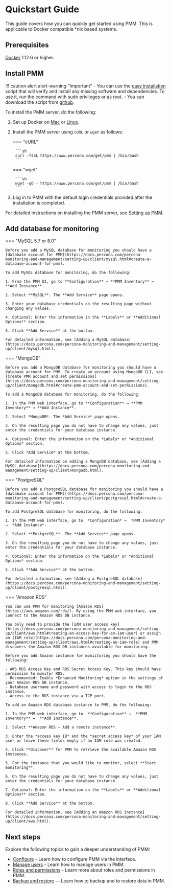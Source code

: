 # Quickstart Guide


This guide covers how you can quickly get started using PMM. This is applicable to Docker compatible *nix based systems.


## Prerequisites

[Docker](https://docs.docker.com/engine/install/) 1.12.6 or higher.


## Install PMM

!!! caution alert alert-warning "Important"
    - You can use the [easy installation](https://docs.percona.com/percona-monitoring-and-management/setting-up/server/easy-install.html) script that will verify and install any missing software and dependencies. To use it, run the command with sudo privileges or as root.
    - You can download the script from [github](https://github.com/percona/pmm/blob/main/get-pmm.sh).

To install the PMM server, do the following:

1. Set up Docker on [Mac](https://docs.docker.com/docker-for-mac/install) or [Linux](https://docs.docker.com/install/linux/docker-ce/ubuntu).

2. Install the PMM server using `cURL` or `wget` as follows:


    === "cURL"

        ```sh
        curl -fsSL https://www.percona.com/get/pmm | /bin/bash
        ```

    === "wget"

        ```sh
        wget -qO - https://www.percona.com/get/pmm | /bin/bash    
        ```

3. Log in to PMM with the default login credentials provided after the installation is completed.

For detailed instructions on installing the PMM server, see [Setting up PMM](https://docs.percona.com/percona-monitoring-and-management/setting-up/server/index.html).

## Add database for monitoring

=== "MySQL 5.7 or 8.0"

    Before you add a MySQL database for monitoring you should have a [database account for PMM](https://docs.percona.com/percona-monitoring-and-management/setting-up/client/mysql.html#create-a-database-account-for-pmm).

    To add MySQL database for monitoring, do the following:

    1. From the PMM UI, go to **Configuration** → **PMM Inventory** → **Add Instance**.

    2. Select **MySQL**. The **Add Service** page opens.

    3. Enter your database credentials on the resulting page without changing any values.

    4. Optional: Enter the information in the **Labels** or **Additional Options** section. 

    5. Click **Add Service** at the bottom.

    For detailed information, see [Adding a MySQL database](https://docs.percona.com/percona-monitoring-and-management/setting-up/client/mysql.html).

=== "MongoDB"

    Before you add a MongoDB database for monitoring you should have a database account for PMM. To create an account using MongoDB CLI, see [Create PMM account and set permissions](https://docs.percona.com/percona-monitoring-and-management/setting-up/client/mongodb.html#create-pmm-account-and-set-permissions).

    To add a MongoDB database for monitoring, do the following:

    1. In the PMM web interface, go to **Configuration** → **PMM Inventory** → **Add Instance**.

    2. Select *MongoDB*. The *Add Service* page opens.

    3. On the resulting page you do not have to change any values, just enter the credentials for your database instance.

    4. Optional: Enter the information on the *Labels* or *Additional Options* section. 

    5. Click *Add Service* at the bottom.

    For detailed information on adding a MongoDB database, see [Adding a MySQL database](https://docs.percona.com/percona-monitoring-and-management/setting-up/client/mongodb.html).

=== "PostgreSQL"

    Before you add a PostgreSQL database for monitoring you should have a [database account for PMM]((https://docs.percona.com/percona-monitoring-and-management/setting-up/client/postgresql.html#create-a-database-account-for-pmm).
    
    To add PostgreSQL database for monitoring, do the following:

    1. In the PMM web interface, go to  *Configuration* →  *PMM Inventory* →  *Add Instance*.

    2. Select **PostgreSQL**. The **Add Service** page opens.

    3. On the resulting page you do not have to change any values, just enter the credentials for your database instance.

    4. Optional: Enter the information on the *Labels* or *Additional Options* section. 

    5. Click **Add Service** at the bottom.

    For detailed information, see [Adding a PostgreSQL database](https://docs.percona.com/percona-monitoring-and-management/setting-up/client/postgresql.html).

=== "Amazon RDS"

    You can use PMM for monitoring [Amazon RDS](https://aws.amazon.com/rds/). By using the PMM web interface, you connect to the Amazon RDS DB instance. 

    You only need to provide the [IAM user access key](https://docs.percona.com/percona-monitoring-and-management/setting-up/client/aws.html#creating-an-access-key-for-an-iam-user) or assign an [IAM role](https://docs.percona.com/percona-monitoring-and-management/setting-up/client/aws.html#creating-an-iam-role) and PMM discovers the Amazon RDS DB instances available for monitoring.

    Before you add Amazon instance for moniitoring you should have the following:

    - AWS RDS Access Key and RDS Secret Access Key. This key should have permission to monitor RDS.
    - Recommended: Enable *Enhanced Monitoring* option in the settings of your Amazon RDS DB instance.
    - Database username and password with access to login to the RDS instance.
    - Access to the RDS instance via a TCP port.

    To add an Amazon RDS database instance to PMM, do the following:

    1. In the PMM web interface, go to  **Configuration** →  **PMM Inventory** →  **Add Instance**.

    2. Select **Amazon RDS – Add a remote instance**.

    3. Enter the *access key ID* and the *secret access key* of your IAM user or leave these fields empty if an IAM role was created.

    4. Click **Discover** for PMM to retrieve the available Amazon RDS instances.

    5. For the instance that you would like to monitor, select **Start monitoring**.

    6. On the resulting page you do not have to change any values, just enter the credentials for your database instance.

    7. Optional: Enter the information on the **Labels** or **Additional Options** section. 

    8. Click **Add Service** at the bottom.

    For detailed information, see [Adding an Amazon RDS instance](https://docs.percona.com/percona-monitoring-and-management/setting-up/client/aws.html).


## Next steps

Explore the following topics to gain a deeper understanding of PMM:

- [Configure](how-to/configure.md) - Learn how to configure PMM via the interface.
- [Manage users](how-to/manage-users.md) - Learn how to manage users in PMM.
- [Roles and permissions](get-started/roles-and-permissions/index.md) - Learn more about roles and permissions in PMM.
- [Backup and restore](get-started/backup/index.md) — Learn how to backup and to restore data in PMM.




